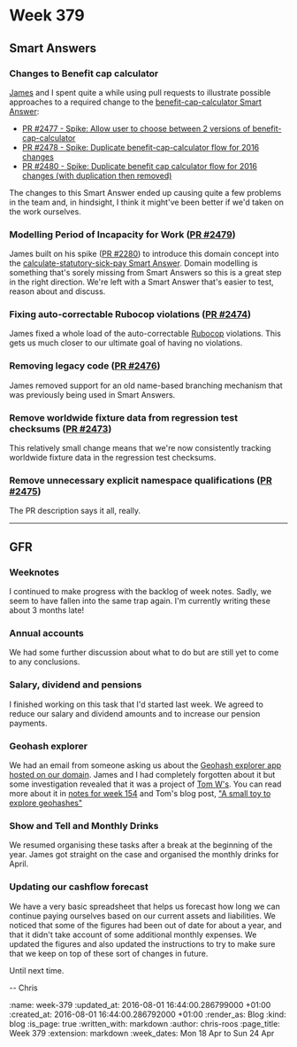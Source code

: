 Week 379
========

## Smart Answers

### Changes to Benefit cap calculator

[James][james-mead] and I spent quite a while using pull requests to illustrate possible approaches to a required change to the [benefit-cap-calculator Smart Answer][benefit-cap-calculator]:

* [PR #2477 - Spike: Allow user to choose between 2 versions of benefit-cap-calculator][smart-answers-pr-2477]
* [PR #2478 - Spike: Duplicate benefit-cap-calculator flow for 2016 changes][smart-answers-pr-2478]
* [PR #2480 - Spike: Duplicate benefit cap calculator flow for 2016 changes (with duplication then removed)][smart-answers-pr-2480]

The changes to this Smart Answer ended up causing quite a few problems in the team and, in hindsight, I think it might've been better if we'd taken on the work ourselves.

### Modelling Period of Incapacity for Work ([PR #2479][smart-answers-pr-2479])

James built on his spike ([PR #2280][smart-answers-pr-2280]) to introduce this domain concept into the [calculate-statutory-sick-pay Smart Answer][calculate-statutory-sick-pay]. Domain modelling is something that's sorely missing from Smart Answers so this is a great step in the right direction. We're left with a Smart Answer that's easier to test, reason about and discuss.

### Fixing auto-correctable Rubocop violations ([PR #2474][smart-answers-pr-2474])

James fixed a whole load of the auto-correctable [Rubocop][rubocop] violations. This gets us much closer to our ultimate goal of having no violations.

### Removing legacy code ([PR #2476][smart-answers-pr-2476])

James removed support for an old name-based branching mechanism that was previously being used in Smart Answers.

### Remove worldwide fixture data from regression test checksums ([PR #2473][smart-answers-pr-2473])

This relatively small change means that we're now consistently tracking worldwide fixture data in the regression test checksums.

### Remove unnecessary explicit namespace qualifications ([PR #2475][smart-answers-pr-2475])

The PR description says it all, really.

---

## GFR

### Weeknotes

I continued to make progress with the backlog of week notes. Sadly, we seem to have fallen into the same trap again. I'm currently writing these about 3 months late!

### Annual accounts

We had some further discussion about what to do but are still yet to come to any conclusions.

### Salary, dividend and pensions

I finished working on this task that I'd started last week. We agreed to reduce our salary and dividend amounts and to increase our pension payments.

### Geohash explorer

We had an email from someone asking us about the [Geohash explorer app hosted on our domain][geohash-explorer]. James and I had completely forgotten about it but some investigation revealed that it was a project of [Tom W's][tom-ward]. You can read more about it in [notes for week 154][weeknotes-154] and Tom's blog post, ["A small toy to explore geohashes"][geohash-tom-ward-blog-post]

### Show and Tell and Monthly Drinks

We resumed organising these tasks after a break at the beginning of the year. James got straight on the case and organised the monthly drinks for April.

### Updating our cashflow forecast

We have a very basic spreadsheet that helps us forecast how long we can continue paying ourselves based on our current assets and liabilities. We noticed that some of the figures had been out of date for about a year, and that it didn't take account of some additional monthly expenses. We updated the figures and also updated the instructions to try to make sure that we keep on top of these sort of changes in future.

Until next time.

-- Chris

[benefit-cap-calculator]: https://www.gov.uk/benefit-cap-calculator
[calculate-statutory-sick-pay]: https://www.gov.uk/calculate-statutory-sick-pay
[geohash-explorer]: http://geohash.gofreerange.com/
[geohash-tom-ward-blog-post]: https://tomafro.net/2011/09/a-small-toy-to-explore-geohashes
[james-mead]: /james-mead
[rubocop]: https://github.com/bbatsov/rubocop
[smart-answers-pr-2280]: https://github.com/alphagov/smart-answers/pull/2280
[smart-answers-pr-2473]: https://github.com/alphagov/smart-answers/pull/2473
[smart-answers-pr-2474]: https://github.com/alphagov/smart-answers/pull/2474
[smart-answers-pr-2475]: https://github.com/alphagov/smart-answers/pull/2475
[smart-answers-pr-2476]: https://github.com/alphagov/smart-answers/pull/2476
[smart-answers-pr-2477]: https://github.com/alphagov/smart-answers/pull/2477
[smart-answers-pr-2478]: https://github.com/alphagov/smart-answers/pull/2478
[smart-answers-pr-2479]: https://github.com/alphagov/smart-answers/pull/2479
[smart-answers-pr-2480]: https://github.com/alphagov/smart-answers/pull/2480
[tom-ward]: https://tomafro.net/
[weeknotes-154]: http://gofreerange.com/week-154#what

:name: week-379
:updated_at: 2016-08-01 16:44:00.286799000 +01:00
:created_at: 2016-08-01 16:44:00.286792000 +01:00
:render_as: Blog
:kind: blog
:is_page: true
:written_with: markdown
:author: chris-roos
:page_title: Week 379
:extension: markdown
:week_dates: Mon 18 Apr to Sun 24 Apr
